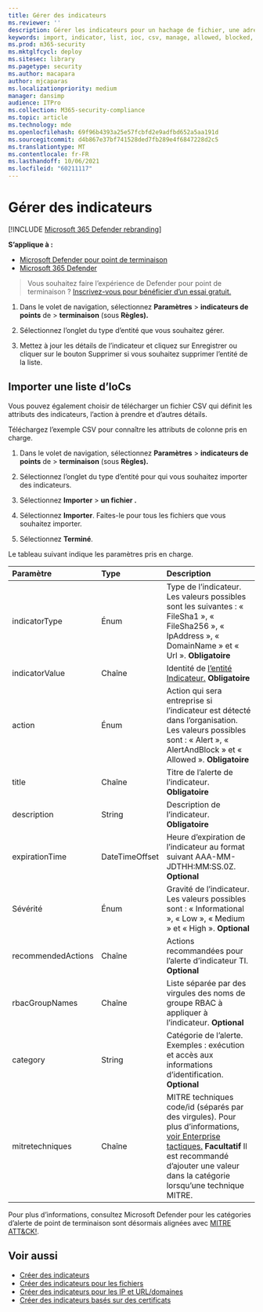 ```yaml
---
title: Gérer des indicateurs
ms.reviewer: ''
description: Gérer les indicateurs pour un hachage de fichier, une adresse IP, des URL ou des domaines qui définissent la détection, la prévention et l’exclusion des entités.
keywords: import, indicator, list, ioc, csv, manage, allowed, blocked, block, clean, malicious, file hash, ip address, urls, domain
ms.prod: m365-security
ms.mktglfcycl: deploy
ms.sitesec: library
ms.pagetype: security
ms.author: macapara
author: mjcaparas
ms.localizationpriority: medium
manager: dansimp
audience: ITPro
ms.collection: M365-security-compliance
ms.topic: article
ms.technology: mde
ms.openlocfilehash: 69f96b4393a25e57fcbfd2e9adfbd652a5aa191d
ms.sourcegitcommit: d4b867e37bf741528ded7fb289e4f6847228d2c5
ms.translationtype: MT
ms.contentlocale: fr-FR
ms.lasthandoff: 10/06/2021
ms.locfileid: "60211117"
---
```

# <a name="manage-indicators"></a>Gérer des indicateurs

[!INCLUDE [Microsoft 365 Defender rebranding](../../includes/microsoft-defender.md)]


**S’applique à :**
- [Microsoft Defender pour point de terminaison](https://go.microsoft.com/fwlink/p/?linkid=2154037)
- [Microsoft 365 Defender](https://go.microsoft.com/fwlink/?linkid=2118804)


> Vous souhaitez faire l’expérience de Defender pour point de terminaison ? [Inscrivez-vous pour bénéficier d’un essai gratuit.](https://www.microsoft.com/WindowsForBusiness/windows-atp?ocid=docs-wdatp-automationexclusionlist-abovefoldlink)

1. Dans le volet de navigation, sélectionnez **Paramètres** \> **indicateurs de points** de \> **terminaison** (sous **Règles).**

2. Sélectionnez l’onglet du type d’entité que vous souhaitez gérer.

3. Mettez à jour les détails de  l’indicateur et cliquez sur Enregistrer ou cliquer sur le bouton Supprimer si vous souhaitez supprimer l’entité de la liste. 

## <a name="import-a-list-of-iocs"></a>Importer une liste d’IoCs

Vous pouvez également choisir de télécharger un fichier CSV qui définit les attributs des indicateurs, l’action à prendre et d’autres détails.

Téléchargez l’exemple CSV pour connaître les attributs de colonne pris en charge.

1. Dans le volet de navigation, sélectionnez **Paramètres** \> **indicateurs de points** de \> **terminaison** (sous **Règles).**

2. Sélectionnez l’onglet du type d’entité pour qui vous souhaitez importer des indicateurs.

3. Sélectionnez **Importer** \> **un fichier .**

4. Sélectionnez **Importer**. Faites-le pour tous les fichiers que vous souhaitez importer.

5. Sélectionnez **Terminé**.

Le tableau suivant indique les paramètres pris en charge.

Paramètre|Type|Description
:---|:---|:---
indicatorType|Énum|Type de l’indicateur. Les valeurs possibles sont les suivantes : « FileSha1 », « FileSha256 », « IpAddress », « DomainName » et « Url ». **Obligatoire**
indicatorValue|Chaîne|Identité de [l’entité Indicateur.](ti-indicator.md) **Obligatoire**
action|Énum|Action qui sera entreprise si l’indicateur est détecté dans l’organisation. Les valeurs possibles sont : « Alert », « AlertAndBlock » et « Allowed ». **Obligatoire**
title|Chaîne|Titre de l’alerte de l’indicateur. **Obligatoire**
description|String| Description de l’indicateur. **Obligatoire**
expirationTime|DateTimeOffset|Heure d’expiration de l’indicateur au format suivant AAA-MM-JDTHH:MM:SS.0Z. **Optional**
Sévérité |Énum|Gravité de l’indicateur. Les valeurs possibles sont : « Informational », « Low », « Medium » et « High ». **Optional**
recommendedActions|Chaîne|Actions recommandées pour l’alerte d’indicateur TI. **Optional**
rbacGroupNames|Chaîne|Liste séparée par des virgules des noms de groupe RBAC à appliquer à l’indicateur. **Optional**
category|String|Catégorie de l’alerte. Exemples : exécution et accès aux informations d’identification. **Optional**
mitretechniques|Chaîne|MITRE techniques code/id (séparés par des virgules). Pour plus d’informations, [voir Enterprise tactiques.](https://attack.mitre.org/tactics/enterprise/) **Facultatif** Il est recommandé d’ajouter une valeur dans la catégorie lorsqu’une technique MITRE.

Pour plus d’informations, consultez Microsoft Defender pour les catégories d’alerte de point de terminaison sont désormais alignées avec [MITRE ATT&CK!](https://techcommunity.microsoft.com/t5/microsoft-defender-for-endpoint/microsoft-defender-atp-alert-categories-are-now-aligned-with/ba-p/732748).

## <a name="see-also"></a>Voir aussi

- [Créer des indicateurs](manage-indicators.md)
- [Créer des indicateurs pour les fichiers](indicator-file.md)
- [Créer des indicateurs pour les IP et URL/domaines](indicator-ip-domain.md)
- [Créer des indicateurs basés sur des certificats](indicator-certificates.md)
